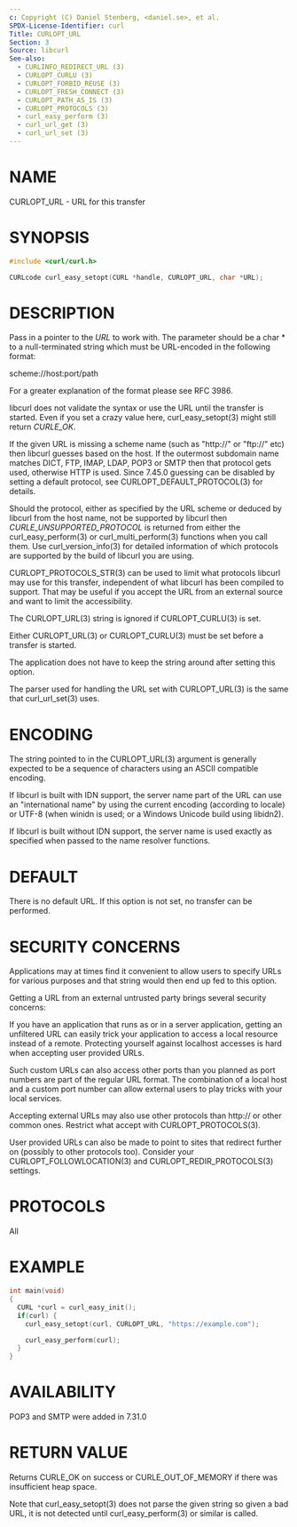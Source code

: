 ```yaml
---
c: Copyright (C) Daniel Stenberg, <daniel.se>, et al.
SPDX-License-Identifier: curl
Title: CURLOPT_URL
Section: 3
Source: libcurl
See-also:
  - CURLINFO_REDIRECT_URL (3)
  - CURLOPT_CURLU (3)
  - CURLOPT_FORBID_REUSE (3)
  - CURLOPT_FRESH_CONNECT (3)
  - CURLOPT_PATH_AS_IS (3)
  - CURLOPT_PROTOCOLS (3)
  - curl_easy_perform (3)
  - curl_url_get (3)
  - curl_url_set (3)
---
```


# NAME

CURLOPT_URL - URL for this transfer

# SYNOPSIS

~~~c
#include <curl/curl.h>

CURLcode curl_easy_setopt(CURL *handle, CURLOPT_URL, char *URL);
~~~

# DESCRIPTION

Pass in a pointer to the *URL* to work with. The parameter should be a
char * to a null-terminated string which must be URL-encoded in the following
format:

scheme://host:port/path

For a greater explanation of the format please see RFC 3986.

libcurl does not validate the syntax or use the URL until the transfer is
started. Even if you set a crazy value here, curl_easy_setopt(3) might
still return *CURLE_OK*.

If the given URL is missing a scheme name (such as "http://" or "ftp://" etc)
then libcurl guesses based on the host. If the outermost subdomain name
matches DICT, FTP, IMAP, LDAP, POP3 or SMTP then that protocol gets used,
otherwise HTTP is used. Since 7.45.0 guessing can be disabled by setting a
default protocol, see CURLOPT_DEFAULT_PROTOCOL(3) for details.

Should the protocol, either as specified by the URL scheme or deduced by
libcurl from the host name, not be supported by libcurl then
*CURLE_UNSUPPORTED_PROTOCOL* is returned from either the
curl_easy_perform(3) or curl_multi_perform(3) functions when you
call them. Use curl_version_info(3) for detailed information of which
protocols are supported by the build of libcurl you are using.

CURLOPT_PROTOCOLS_STR(3) can be used to limit what protocols libcurl may
use for this transfer, independent of what libcurl has been compiled to
support. That may be useful if you accept the URL from an external source and
want to limit the accessibility.

The CURLOPT_URL(3) string is ignored if CURLOPT_CURLU(3) is set.

Either CURLOPT_URL(3) or CURLOPT_CURLU(3) must be set before a
transfer is started.

The application does not have to keep the string around after setting this
option.

The parser used for handling the URL set with CURLOPT_URL(3) is the same
that curl_url_set(3) uses.

# ENCODING

The string pointed to in the CURLOPT_URL(3) argument is generally
expected to be a sequence of characters using an ASCII compatible encoding.

If libcurl is built with IDN support, the server name part of the URL can use
an "international name" by using the current encoding (according to locale) or
UTF-8 (when winidn is used; or a Windows Unicode build using libidn2).

If libcurl is built without IDN support, the server name is used exactly as
specified when passed to the name resolver functions.

# DEFAULT

There is no default URL. If this option is not set, no transfer can be
performed.

# SECURITY CONCERNS

Applications may at times find it convenient to allow users to specify URLs
for various purposes and that string would then end up fed to this option.

Getting a URL from an external untrusted party brings several security
concerns:

If you have an application that runs as or in a server application, getting an
unfiltered URL can easily trick your application to access a local resource
instead of a remote. Protecting yourself against localhost accesses is hard
when accepting user provided URLs.

Such custom URLs can also access other ports than you planned as port numbers
are part of the regular URL format. The combination of a local host and a
custom port number can allow external users to play tricks with your local
services.

Accepting external URLs may also use other protocols than http:// or other
common ones. Restrict what accept with CURLOPT_PROTOCOLS(3).

User provided URLs can also be made to point to sites that redirect further on
(possibly to other protocols too). Consider your
CURLOPT_FOLLOWLOCATION(3) and CURLOPT_REDIR_PROTOCOLS(3) settings.

# PROTOCOLS

All

# EXAMPLE

~~~c
int main(void)
{
  CURL *curl = curl_easy_init();
  if(curl) {
    curl_easy_setopt(curl, CURLOPT_URL, "https://example.com");

    curl_easy_perform(curl);
  }
}
~~~

# AVAILABILITY

POP3 and SMTP were added in 7.31.0

# RETURN VALUE

Returns CURLE_OK on success or CURLE_OUT_OF_MEMORY if there was insufficient
heap space.

Note that curl_easy_setopt(3) does not parse the given string so given a
bad URL, it is not detected until curl_easy_perform(3) or similar is
called.
